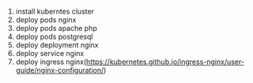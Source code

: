 1. install kuberntes cluster
2. deploy pods nginx
3. deploy pods apache php
4. deploy pods postgresql
5. deploy deployment nginx
6. deploy service nginx
7. deploy ingress nginx(https://kubernetes.github.io/ingress-nginx/user-guide/nginx-configuration/)
